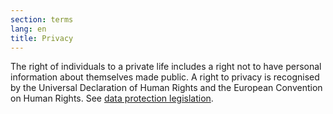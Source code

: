 ```yaml
---
section: terms
lang: en
title: Privacy
---
```


The right of individuals to a private life includes a right not to have personal information about themselves made public. A right to privacy is recognised by the Universal Declaration of Human Rights and the European Convention on Human Rights. See [data protection legislation](../data-protection-legislation/).
